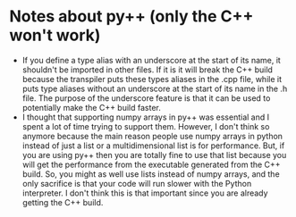 # Notes about py++ (only the C++ won't work)
- If you define a type alias with an underscore at the start of its name, it shouldn't be imported in other files. 
If it is it will break the C++ build because the transpiler puts these types aliases in the .cpp file,
while it puts type aliases without an underscore at the start of its name in the .h file. The purpose of the underscore
feature is that it can be used to potentially make the C++ build faster.
- I thought that supporting numpy arrays in py++ was essential and I spent a lot of time trying to support them.
However, I don't think so anymore because the main reason people use numpy arrays in python instead of just a list or a
multidimensional list is for performance. But, if you are using py++ then you are totally fine to use that list because
you will get the performance from the executable generated from the C++ build. So, you might as well use lists instead 
of numpy arrays, and the only sacrifice is that your code will run slower with the Python interpreter. I don't think this
is that important since you are already getting the C++ build.